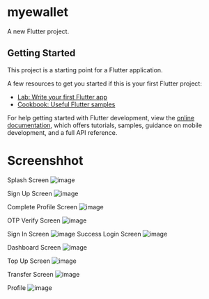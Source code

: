 # myewallet

A new Flutter project.

## Getting Started

This project is a starting point for a Flutter application.

A few resources to get you started if this is your first Flutter project:

- [Lab: Write your first Flutter app](https://docs.flutter.dev/get-started/codelab)
- [Cookbook: Useful Flutter samples](https://docs.flutter.dev/cookbook)

For help getting started with Flutter development, view the
[online documentation](https://docs.flutter.dev/), which offers tutorials,
samples, guidance on mobile development, and a full API reference.

# Screenshhot
Splash Screen
![image](https://github.com/teguhsusanto2304/ewallet-flutter/assets/5345651/763f3331-acb3-425d-a399-2263dd8f5524)

Sign Up Screen
![image](https://github.com/teguhsusanto2304/ewallet-flutter/assets/5345651/95e86345-2f04-4c60-9812-9766e3377767)

Complete Profile Screen
![image](https://github.com/teguhsusanto2304/ewallet-flutter/assets/5345651/2eed71e1-68ff-4623-8983-38988dc4e5f2)

OTP Verify Screen
![image](https://github.com/teguhsusanto2304/ewallet-flutter/assets/5345651/88719fa8-8c90-4a97-9562-d6dfa6b07077)

Sign In Screen
![image](https://github.com/teguhsusanto2304/ewallet-flutter/assets/5345651/ec129887-df94-40cf-a143-cbaf4c8419f6)
Success Login Screen
![image](https://github.com/teguhsusanto2304/ewallet-flutter/assets/5345651/71e0ed0e-0229-4bb6-840a-d89702088001)

Dashboard Screen
![image](https://github.com/teguhsusanto2304/ewallet-flutter/assets/5345651/f9e27846-ebd2-4b77-92f1-d5ea2f89b602)

Top Up Screen
![image](https://github.com/teguhsusanto2304/ewallet-flutter/assets/5345651/8be537ac-92c6-4c04-bdee-b145ea0e5b9f)

Transfer Screen
![image](https://github.com/teguhsusanto2304/ewallet-flutter/assets/5345651/baf727fc-1b7c-4d83-a608-d5d5ac406a34)

Profile
![image](https://github.com/teguhsusanto2304/ewallet-flutter/assets/5345651/916fa040-e545-43dc-bc86-1761cddfe279)




